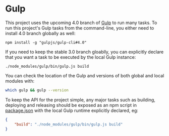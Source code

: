# Gulp

This project uses the upcoming 4.0 branch of [Gulp](https://github.com/gulpjs/gulp) to run many tasks. To run this project's Gulp tasks from the command-line, you either need to install 4.0 branch globally as well:

```
npm install -g "gulpjs/gulp-cli#4.0"
```

If you need to keep the stable 3.0 branch gloablly, you can explicitly declare that you want a task to be executed by the local Gulp instance:

```
./node_modules/gulp/bin/gulp.js build
```

You can check the location of the Gulp and versions of both global and local modules with:

```bash
which gulp && gulp --version
```

To keep the API for the project simple, any major tasks such as building, deploying and releasing should be exposed as an npm script in [package.json](../package.json) with the local Gulp runtime explicitly declared, eg:

```json
{
    "build": "./node_modules/gulp/bin/gulp.js build"
}
```
